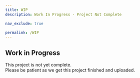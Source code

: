 ```yaml
---
title: WIP
description: Work In Progress - Project Not Complete

nav_exclude: true

permalink: /WIP
---
```


## Work in Progress

This project is not yet complete.  
Please be patient as we get this project finished and uploaded.